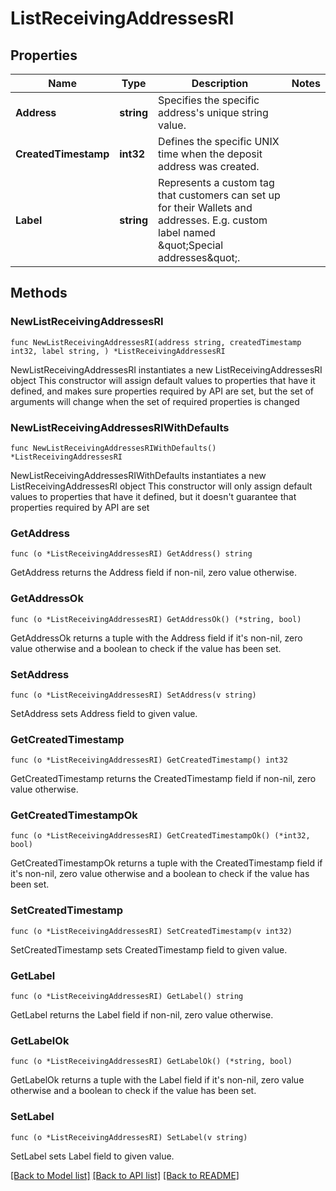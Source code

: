 # ListReceivingAddressesRI

## Properties

Name | Type | Description | Notes
------------ | ------------- | ------------- | -------------
**Address** | **string** | Specifies the specific address&#39;s unique string value. | 
**CreatedTimestamp** | **int32** | Defines the specific UNIX time when the deposit address was created. | 
**Label** | **string** | Represents a custom tag that customers can set up for their Wallets and addresses. E.g. custom label named \&quot;Special addresses\&quot;. | 

## Methods

### NewListReceivingAddressesRI

`func NewListReceivingAddressesRI(address string, createdTimestamp int32, label string, ) *ListReceivingAddressesRI`

NewListReceivingAddressesRI instantiates a new ListReceivingAddressesRI object
This constructor will assign default values to properties that have it defined,
and makes sure properties required by API are set, but the set of arguments
will change when the set of required properties is changed

### NewListReceivingAddressesRIWithDefaults

`func NewListReceivingAddressesRIWithDefaults() *ListReceivingAddressesRI`

NewListReceivingAddressesRIWithDefaults instantiates a new ListReceivingAddressesRI object
This constructor will only assign default values to properties that have it defined,
but it doesn't guarantee that properties required by API are set

### GetAddress

`func (o *ListReceivingAddressesRI) GetAddress() string`

GetAddress returns the Address field if non-nil, zero value otherwise.

### GetAddressOk

`func (o *ListReceivingAddressesRI) GetAddressOk() (*string, bool)`

GetAddressOk returns a tuple with the Address field if it's non-nil, zero value otherwise
and a boolean to check if the value has been set.

### SetAddress

`func (o *ListReceivingAddressesRI) SetAddress(v string)`

SetAddress sets Address field to given value.


### GetCreatedTimestamp

`func (o *ListReceivingAddressesRI) GetCreatedTimestamp() int32`

GetCreatedTimestamp returns the CreatedTimestamp field if non-nil, zero value otherwise.

### GetCreatedTimestampOk

`func (o *ListReceivingAddressesRI) GetCreatedTimestampOk() (*int32, bool)`

GetCreatedTimestampOk returns a tuple with the CreatedTimestamp field if it's non-nil, zero value otherwise
and a boolean to check if the value has been set.

### SetCreatedTimestamp

`func (o *ListReceivingAddressesRI) SetCreatedTimestamp(v int32)`

SetCreatedTimestamp sets CreatedTimestamp field to given value.


### GetLabel

`func (o *ListReceivingAddressesRI) GetLabel() string`

GetLabel returns the Label field if non-nil, zero value otherwise.

### GetLabelOk

`func (o *ListReceivingAddressesRI) GetLabelOk() (*string, bool)`

GetLabelOk returns a tuple with the Label field if it's non-nil, zero value otherwise
and a boolean to check if the value has been set.

### SetLabel

`func (o *ListReceivingAddressesRI) SetLabel(v string)`

SetLabel sets Label field to given value.



[[Back to Model list]](../README.md#documentation-for-models) [[Back to API list]](../README.md#documentation-for-api-endpoints) [[Back to README]](../README.md)


